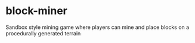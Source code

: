 # block-miner
Sandbox style mining game where players can mine and place blocks on a procedurally generated terrain
